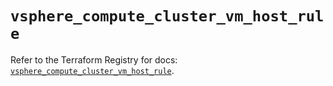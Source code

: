 # `vsphere_compute_cluster_vm_host_rule`

Refer to the Terraform Registry for docs: [`vsphere_compute_cluster_vm_host_rule`](https://registry.terraform.io/providers/vmware/vsphere/2.13.0/docs/resources/compute_cluster_vm_host_rule).
